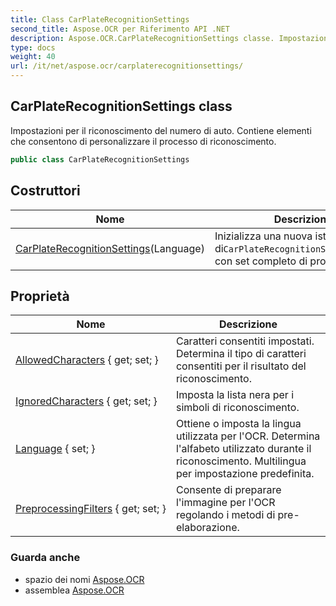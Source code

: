 ```yaml
---
title: Class CarPlateRecognitionSettings
second_title: Aspose.OCR per Riferimento API .NET
description: Aspose.OCR.CarPlateRecognitionSettings classe. Impostazioni per il riconoscimento del numero di auto. Contiene elementi che consentono di personalizzare il processo di riconoscimento.
type: docs
weight: 40
url: /it/net/aspose.ocr/carplaterecognitionsettings/
---
```

## CarPlateRecognitionSettings class

Impostazioni per il riconoscimento del numero di auto. Contiene elementi che consentono di personalizzare il processo di riconoscimento.

```csharp
public class CarPlateRecognitionSettings
```

## Costruttori

| Nome | Descrizione |
| --- | --- |
| [CarPlateRecognitionSettings](carplaterecognitionsettings/)(Language) | Inizializza una nuova istanza di`CarPlateRecognitionSettings`classe con set completo di proprietà. |

## Proprietà

| Nome | Descrizione |
| --- | --- |
| [AllowedCharacters](../../aspose.ocr/carplaterecognitionsettings/allowedcharacters/) { get; set; } | Caratteri consentiti impostati. Determina il tipo di caratteri consentiti per il risultato del riconoscimento. |
| [IgnoredCharacters](../../aspose.ocr/carplaterecognitionsettings/ignoredcharacters/) { get; set; } | Imposta la lista nera per i simboli di riconoscimento. |
| [Language](../../aspose.ocr/carplaterecognitionsettings/language/) { set; } | Ottiene o imposta la lingua utilizzata per l'OCR.  Determina l'alfabeto utilizzato durante il riconoscimento. Multilingua per impostazione predefinita. |
| [PreprocessingFilters](../../aspose.ocr/carplaterecognitionsettings/preprocessingfilters/) { get; set; } | Consente di preparare l'immagine per l'OCR regolando i metodi di pre-elaborazione. |

### Guarda anche

* spazio dei nomi [Aspose.OCR](../../aspose.ocr/)
* assemblea [Aspose.OCR](../../)


